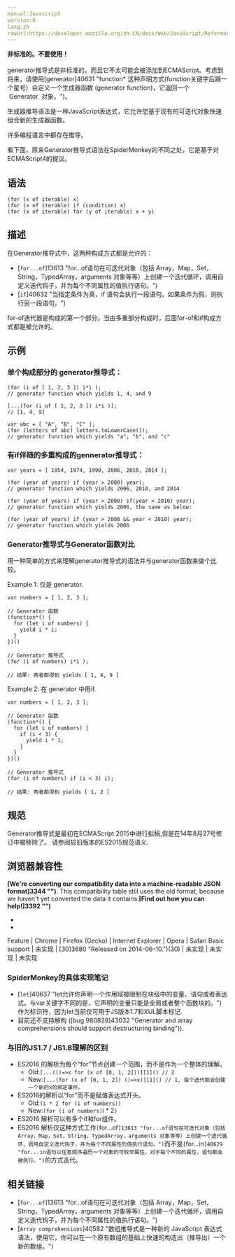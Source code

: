 ```yaml
---
manual:Javascript
version:0
lang:zh
rawUrl:https://developer.mozilla.org/zh-CN/docs/Web/JavaScript/Reference/Operators/Generator_comprehensions
---
```




**非标准的。不要使用！**<br></br>generator推导式是非标准的，而且它不太可能会被添加到ECMAScript。考虑到将来，请使用[generator]40631 "function* 这种声明方式(function关键字后跟一个星号）会定义一个生成器函数 (generator function)，它返回一个  Generator  对象。")。






生成器推导语法是一种JavaScript表达式，它允许您基于现有的可迭代对象快速组合新的生成器函数。



许多编程语言中都存在推导。



看下面，原来Generator推导式语法在SpiderMonkey的不同之处，它是基于对ECMAScript4的提议。


## 语法<a name="语法"></a>

```
(for (x of iterable) x)
(for (x of iterable) if (condition) x)
(for (x of iterable) for (y of iterable) x + y)

```

## 描述<a name="描述"></a>


在Generator推导式中，这两种构成方式都是允许的：


* [`for...of`]13613 "for...of语句在可迭代对象（包括 Array，Map，Set，String，TypedArray，arguments 对象等等）上创建一个迭代循环，调用自定义迭代钩子，并为每个不同属性的值执行语句。")
* [`if`]40632 "当指定条件为真，if 语句会执行一段语句。如果条件为假，则执行另一段语句。")


for-of迭代器是构成的第一个部分。当由多重部分构成时，后面for-of和if构成方式都是被允许的。


## 示例<a name="示例"></a>

### 单个构成部分的 generator推导式：<a name="单个构成部分的_generator推导式："></a>

```
(for (i of [ 1, 2, 3 ]) i*i );
// generator function which yields 1, 4, and 9

[...(for (i of [ 1, 2, 3 ]) i*i )];
// [1, 4, 9]

var abc = [ "A", "B", "C" ];
(for (letters of abc) letters.toLowerCase());
// generator function which yields "a", "b", and "c"
```

### 有if伴随的多重构成的gennerator推导式：<a name="有if伴随的多重构成的gennerator推导式："></a>

```
var years = [ 1954, 1974, 1990, 2006, 2010, 2014 ];

(for (year of years) if (year > 2000) year);
// generator function which yields 2006, 2010, and 2014

(for (year of years) if (year > 2000) if(year < 2010) year);
// generator function which yields 2006, the same as below:

(for (year of years) if (year > 2000 && year < 2010) year);
// generator function which yields 2006
```

### Generator推导式与Generator函数对比<a name="Generator推导式与Generator函数对比"></a>


用一种简单的方式来理解generator推导式的语法并与generator函数来做个比较。



Example 1: 仅是 generator.


```
var numbers = [ 1, 2, 3 ];

// Generator 函数
(function*() {
  for (let i of numbers) {
    yield i * i;
  }
})()

// Generator 推导式
(for (i of numbers) i*i );

// 结果: 两者都得到 yields [ 1, 4, 9 ]
```


Example 2: 在 generator 中用if.


```
var numbers = [ 1, 2, 3 ];

// Generator 函数
(function*() {
  for (let i of numbers) {
    if (i < 3) {
      yield i * 1;
    }
  }
})()

// Generator 推导式
(for (i of numbers) if (i < 3) i);

// 结果: 两者都得到 yields [ 1, 2 ]
```

## 规范<a name="规范"></a>


Generator推导式是最初在ECMAScript 2015中进行拟稿,但是在14年8月27号修订中被移除了。 请参阅较旧版本的ES2015规范语义.


## 浏览器兼容性<a name="浏览器兼容性"></a>


**[We&#39;re converting our compatibility data into a machine-readable JSON format]3344 "")**. This compatibility table still uses the old format, because we haven&#39;t yet converted the data it contains.**[Find out how you can help!]3392 "")**


* 
* 

Feature | Chrome | Firefox (Gecko) | Internet Explorer | Opera | Safari 
Basic support | 未实现 | [30]3680 "Released on 2014-06-10.")(30) | 未实现 | 未实现 | 未实现 




### SpiderMonkey的具体实现笔记<a name="SpiderMonkey的具体实现笔记"></a>

* [`let`]40637 "let允许你声明一个作用域被限制在块级中的变量、语句或者表达式。与var关键字不同的是，它声明的变量只能是全局或者整个函数块的。")作为标识符，因为let当前仅可用于JS版本1.7和XUL脚本标记.
* 目前还不支持解构 ([bug 980828]43032 "Generator and array comprehensions should support destructuring binding")).

### 与旧的JS1.7 / JS1.8理解的区别<a name="与旧的JS1.7_JS1.8理解的区别"></a>

* ES2016 的解析为每个“for”节点创建一个范围，而不是作为一个整体的理解。
	* Old:`[...(()=>x for (x of [0, 1, 2]))][1]() // 2`
	* New:`[...(for (x of [0, 1, 2]) ()=>x)][1]() // 1, 每个迭代都会创建一个新的x的绑定事件。`
* ES2016的解析以“for”而不是赋值表达式开头。
	* Old:`(i * 2 for (i of numbers))`
	* New:`(for (i of numbers)`i * 2`)`
* ES2016 解析可以有多个if和for组件。
* ES2016 解析仅这种方式工作`[`for...of`]13613 "for...of语句在可迭代对象（包括 Array，Map，Set，String，TypedArray，arguments 对象等等）上创建一个迭代循环，调用自定义迭代钩子，并为每个不同属性的值执行语句。")`而不是`[`for...in`]40629 "for...in语句以任意顺序遍历一个对象的可枚举属性。对于每个不同的属性，语句都会被执行。")`的方式迭代。

## 相关链接<a name="相关链接"></a>

* [`for...of`]13613 "for...of语句在可迭代对象（包括 Array，Map，Set，String，TypedArray，arguments 对象等等）上创建一个迭代循环，调用自定义迭代钩子，并为每个不同属性的值执行语句。")
* [`Array comprehensions`]40582 "数组推导式是一种新的 JavaScript 表达式语法，使用它，你可以在一个原有数组的基础上快速的构造出（推导出）一个新的数组。")



